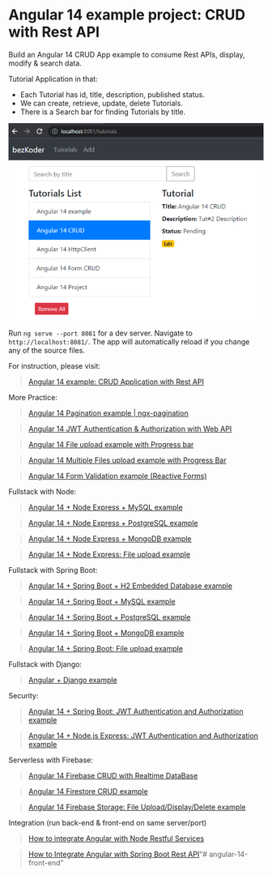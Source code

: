 # Angular 14 example project: CRUD with Rest API

Build an Angular 14 CRUD App example to consume Rest APIs, display, modify & search data.

Tutorial Application in that:
- Each Tutorial has id, title, description, published status.
- We can create, retrieve, update, delete Tutorials.
- There is a Search bar for finding Tutorials by title.

![angular-14-crud-example](angular-14-crud-example.png)

Run `ng serve --port 8081` for a dev server. Navigate to `http://localhost:8081/`. The app will automatically reload if you change any of the source files.

For instruction, please visit:
> [Angular 14 example: CRUD Application with Rest API](https://www.bezkoder.com/angular-14-crud-example/)

More Practice:
> [Angular 14 Pagination example | ngx-pagination](https://www.bezkoder.com/angular-14-pagination-ngx/)

> [Angular 14 JWT Authentication & Authorization with Web API](https://www.bezkoder.com/angular-14-jwt-auth/)

> [Angular 14 File upload example with Progress bar](https://www.bezkoder.com/angular-14-file-upload/)

> [Angular 14 Multiple Files upload example with Progress Bar](https://www.bezkoder.com/angular-14-multiple-file-upload/)

> [Angular 14 Form Validation example (Reactive Forms)](https://www.bezkoder.com/angular-14-form-validation/)

Fullstack with Node:

> [Angular 14 + Node Express + MySQL example](https://www.bezkoder.com/angular-14-node-js-express-mysql/)

> [Angular 14 + Node Express + PostgreSQL example](https://www.bezkoder.com/angular-14-node-js-express-postgresql/)

> [Angular 14 + Node Express + MongoDB example](https://www.bezkoder.com/mean-stack-crud-example-angular-14/)

> [Angular 14 + Node Express: File upload example](https://www.bezkoder.com/angular-14-node-express-file-upload/)

Fullstack with Spring Boot:

> [Angular 14 + Spring Boot + H2 Embedded Database example](https://www.bezkoder.com/spring-boot-angular-14-crud/)

> [Angular 14 + Spring Boot + MySQL example](https://www.bezkoder.com/spring-boot-angular-14-mysql/)

> [Angular 14 + Spring Boot + PostgreSQL example](https://www.bezkoder.com/spring-boot-angular-14-postgresql/)

> [Angular 14 + Spring Boot + MongoDB example](https://www.bezkoder.com/spring-boot-angular-14-mongodb/)

> [Angular 14 + Spring Boot: File upload example](https://www.bezkoder.com/angular-14-spring-boot-file-upload/)

Fullstack with Django:
> [Angular + Django example](https://bezkoder.com/django-angular-13-crud-rest-framework/)

Security:
> [Angular 14 + Spring Boot: JWT Authentication and Authorization example](https://www.bezkoder.com/angular-14-spring-boot-jwt-auth/)

> [Angular 14 + Node.js Express: JWT Authentication and Authorization example](https://www.bezkoder.com/node-js-angular-14-jwt-auth/)

Serverless with Firebase:
> [Angular 14 Firebase CRUD with Realtime DataBase](https://www.bezkoder.com/angular-14-firebase-crud/)

> [Angular 14 Firestore CRUD example](https://www.bezkoder.com/angular-14-firestore-crud/)

> [Angular 14 Firebase Storage: File Upload/Display/Delete example](https://www.bezkoder.com/angular-14-firebase-storage/)

Integration (run back-end & front-end on same server/port)
> [How to integrate Angular with Node Restful Services](https://bezkoder.com/integrate-angular-12-node-js/)

> [How to Integrate Angular with Spring Boot Rest API](https://bezkoder.com/integrate-angular-12-spring-boot/)"# angular-14-front-end" 
